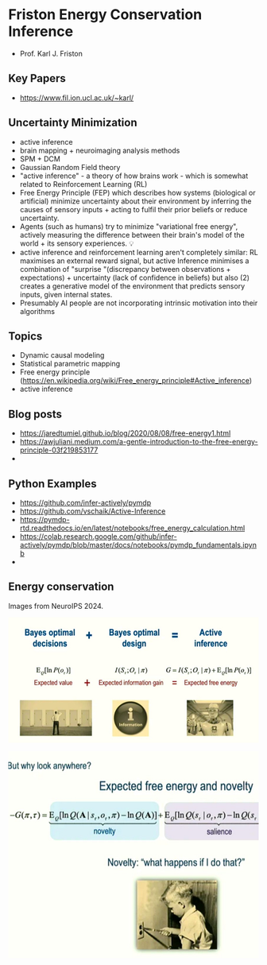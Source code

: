 # Friston Energy Conservation Inference

* Prof. Karl J. Friston


## Key Papers

* https://www.fil.ion.ucl.ac.uk/~karl/

## Uncertainty Minimization

*  active inference
*  brain mapping + neuroimaging analysis methods
*  SPM + DCM
*  Gaussian Random Field theory
*  "active inference" - a theory of how brains work - which is somewhat related to Reinforcement Learning (RL)
*  Free Energy Principle (FEP) which describes how systems (biological or artificial) minimize uncertainty about their environment by inferring the causes of sensory inputs + acting to fulfil their prior beliefs or reduce uncertainty.
*  Agents (such as humans) try to minimize "variational free energy", actively measuring the difference between their brain's model of the world + its sensory experiences.  💡
*  active inference and reinforcement learning aren't completely similar: RL maximises an external reward signal, but active Inference minimises a combination of "surprise "(discrepancy between observations + expectations) + uncertainty (lack of confidence in beliefs) but also (2) creates a generative model of the environment that predicts sensory inputs, given internal states.
*  Presumably AI people are not incorporating intrinsic motivation into their algorithms 

## Topics

* Dynamic causal modeling
* Statistical parametric mapping
* Free energy principle (https://en.wikipedia.org/wiki/Free_energy_principle#Active_inference)
* active inference

## Blog posts

* https://jaredtumiel.github.io/blog/2020/08/08/free-energy1.html
* https://awjuliani.medium.com/a-gentle-introduction-to-the-free-energy-principle-03f219853177
* 

## Python Examples

* https://github.com/infer-actively/pymdp
* https://github.com/vschaik/Active-Inference
* https://pymdp-rtd.readthedocs.io/en/latest/notebooks/free_energy_calculation.html
* https://colab.research.google.com/github/infer-actively/pymdp/blob/master/docs/notebooks/pymdp_fundamentals.ipynb
* 


## Energy conservation 

Images from NeuroIPS 2024. 

![screenshot2](IMG_9788.jpg)

![screenshot2](IMG_9787.jpg)


